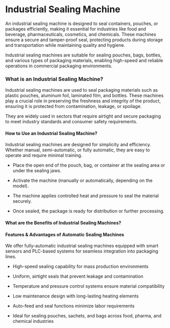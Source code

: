 # Industrial Sealing Machine
An industrial sealing machine is designed to seal containers, pouches, or packages efficiently, making it essential for industries like food and beverage, pharmaceuticals, cosmetics, and chemicals.
These machines ensure a secure and tamper-proof seal, protecting products during storage and transportation while maintaining quality and hygiene.

Industrial sealing machines are suitable for sealing pouches, bags, bottles, and various types of packaging materials, enabling high-speed and reliable operations in commercial packaging environments.

### What is an Industrial Sealing Machine?
Industrial sealing machines are used to seal packaging materials such as plastic pouches, aluminum foil, laminated film, and bottles.
These machines play a crucial role in preserving the freshness and integrity of the product, ensuring it is protected from contamination, leakage, or spoilage.

They are widely used in sectors that require airtight and secure packaging to meet industry standards and consumer safety requirements.

#### How to Use an Industrial Sealing Machine?
Industrial sealing machines are designed for simplicity and efficiency. Whether manual, semi-automatic, or fully automatic, they are easy to operate and require minimal training.

- Place the open end of the pouch, bag, or container at the sealing area or under the sealing jaws.

- Activate the machine (manually or automatically, depending on the model).

- The machine applies controlled heat and pressure to seal the material securely.

- Once sealed, the package is ready for distribution or further processing.



#### What are the Benefits of Industrial Sealing Machines?
 
 #### Features & Advantages of Automatic Sealing Machines
We offer fully-automatic industrial sealing machines equipped with smart sensors and PLC-based systems for seamless integration into packaging lines.

- High-speed sealing capability for mass production environments

- Uniform, airtight seals that prevent leakage and contamination

- Temperature and pressure control systems ensure material compatibility

- Low maintenance design with long-lasting heating elements

- Auto-feed and seal functions minimize labor requirements

- Ideal for sealing pouches, sachets, and bags across food, pharma, and chemical industries

